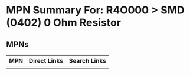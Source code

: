 



# MPN Summary For: R4O000 > SMD (0402) 0 Ohm Resistor

## MPNs
  

|MPN|Direct Links|Search Links|
| :--- | :--- | :--- |
||||

